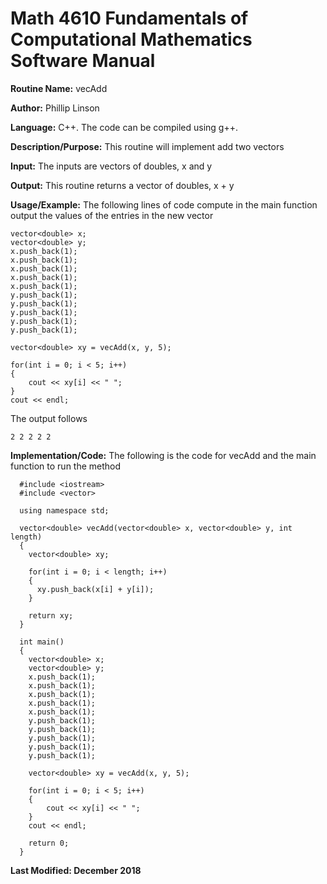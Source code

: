 # Math 4610 Fundamentals of Computational Mathematics Software Manual

**Routine Name:**           vecAdd

**Author:** Phillip Linson

**Language:** C++. The code can be compiled using g++.

**Description/Purpose:** This routine will implement add two vectors

**Input:** The inputs are vectors of doubles, x and y

**Output:** This routine returns a vector of doubles, x + y

**Usage/Example:** The following lines of code compute in the main function output the values of the entries in the new vector

	vector<double> x;
	vector<double> y;	
	x.push_back(1);
	x.push_back(1);
	x.push_back(1);
	x.push_back(1);
	x.push_back(1);	
	y.push_back(1);
	y.push_back(1);
	y.push_back(1);
	y.push_back(1);
	y.push_back(1);
	
	vector<double> xy = vecAdd(x, y, 5);
	
	for(int i = 0; i < 5; i++)
	{
		cout << xy[i] << " ";
	}
	cout << endl;
	
The output follows

	2 2 2 2 2

**Implementation/Code:** The following is the code for vecAdd and the main function to run the method

	  #include <iostream>
	  #include <vector>

	  using namespace std;

	  vector<double> vecAdd(vector<double> x, vector<double> y, int length)
	  {
	    vector<double> xy;

	    for(int i = 0; i < length; i++)
	    {
	      xy.push_back(x[i] + y[i]);
	    }

	    return xy;
	  }

	  int main()
	  {
		vector<double> x;
		vector<double> y;	
		x.push_back(1);
		x.push_back(1);
		x.push_back(1);
		x.push_back(1);
		x.push_back(1);	
		y.push_back(1);
		y.push_back(1);
		y.push_back(1);
		y.push_back(1);
		y.push_back(1);
	
		vector<double> xy = vecAdd(x, y, 5);
	
		for(int i = 0; i < 5; i++)
		{
			cout << xy[i] << " ";
		}
		cout << endl;

	    return 0;
	  }

**Last Modified: December 2018**
